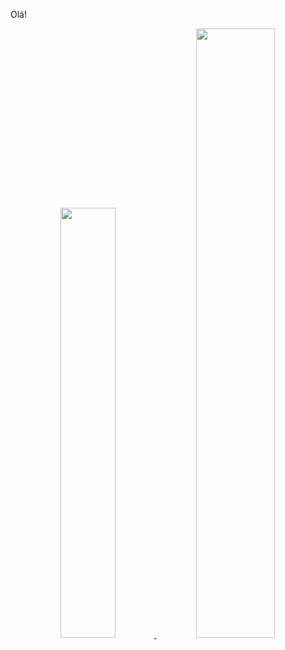 Olá!

<div align="center">
  <a href="https://github.com/patrickhugors">
  <img width="42%" src="https://github-readme-stats.vercel.app/api?username=patrickhugors&show_icons=true&theme=dracula&include_all_commits=true&count_private=true"/>
  <img width="50%" src="https://github-readme-stats.vercel.app/api/top-langs/?username=patrickhugors&layout=compact&langs_count=7&theme=dracula"/>
</div>
